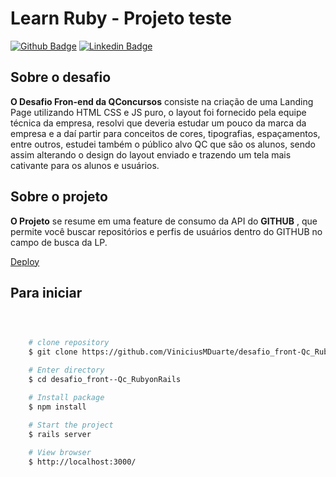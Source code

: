 # Learn Ruby - Projeto teste


[![Github Badge](https://img.shields.io/badge/-Github-000?style=flat-square&logo=Github&logoColor=white&link=https://github.com/Viniciusmduarte)](https://github.com/ViniciusMDuarte)
[![Linkedin Badge](https://img.shields.io/badge/-LinkedIn-blue?style=flat-square&logo=Linkedin&logoColor=white&link=https://www.linkedin.com/in/https://www.linkedin.com/in/viniciusmduarte//)](https://www.linkedin.com/in/viniciusmduarte/)


## Sobre o desafio

**O Desafio Fron-end da QConcursos** consiste na criação de uma Landing Page utilizando HTML CSS e JS puro, o layout foi fornecido pela equipe técnica da empresa, resolvi que deveria estudar um pouco da marca da empresa e a daí partir para conceitos de cores, tipografias, espaçamentos, entre outros, estudei também o público alvo QC que são os alunos, sendo assim alterando o design do layout enviado e trazendo um tela mais cativante para os alunos e usuários.

## Sobre o projeto

**O Projeto** se resume em uma feature de consumo da API do **GITHUB** , que permite você buscar repositórios e perfis de usuários dentro do GITHUB no campo de busca da LP.

<a href="https://determined-swirles-972f11.netlify.app" target="_blank">Deploy</a>





## Para iniciar


```bash

 

    # clone repository
    $ git clone https://github.com/ViniciusMDuarte/desafio_front-Qc_RubyonRails.git

    # Enter directory
    $ cd desafio_front--Qc_RubyonRails

    # Install package
    $ npm install
    
    # Start the project
    $ rails server

    # View browser
    $ http://localhost:3000/
